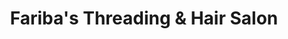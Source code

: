 ---
title: "Fariba's Threading & Hair Salon"
url: /marietta/faribas-threading-und-hair-salon/
shop: Friseur
---